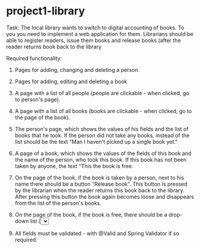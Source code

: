 # project1-library
Task:
The local library wants to switch to digital accounting of books. To you you need to implement a web application for them. Librarians should be able to register readers, issue them books and release books (after the reader returns book back to the library

Required functionality:
1) Pages for adding, changing and deleting a person.
2) Pages for adding, editing and deleting a book

3) A page with a list of all people (people are clickable - when clicked,
go to person's page).
4) A page with a list of all books (books are clickable - when clicked,
go to the page of the book).
5) The person's page, which shows the values of his fields and the list of books that he
took. If the person did not take any books, instead of the list should be the text "Man
I haven't picked up a single book yet."
6) A page of a book, which shows the values of the fields of this book and the name of the person,
who took this book. If this book has not been taken by anyone, the text "This
the book is free.
7) On the page of the book, if the book is taken by a person, next to his name there should be a button
"Release book". This button is pressed by the librarian when the reader
returns this book back to the library. After pressing this button the book again
becomes loose and disappears from the list of the person's books.
8) On the page of the book, if the book is free, there should be a drop-down list (<select>)
with all people and the "Assign book" button. This button is pressed by the librarian
when the reader wants to take this book home. After pressing this button, the book
must begin to belong to the selected person and must appear in his list
books.
9) All fields must be validated - with @Valid and Spring Validator if so
required.
